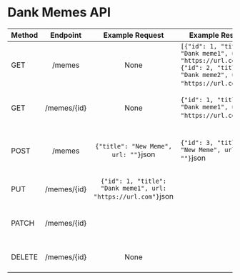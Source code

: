 # Dank Memes API

| Method |  Endpoint   |                           Example Request                            | Example Response                                                                                                                 | Description                                 |
|--------|:-----------:|:--------------------------------------------------------------------:|----------------------------------------------------------------------------------------------------------------------------------|---------------------------------------------|
| GET    |   /memes    |                                 None                                 | ``` [{"id": 1, "title": "Dank meme1", url: "https://url.com"}, {"id": 2, "title": "Dank meme2", url: "https://url.com"}] ```json | Returns a list of all memes                 |
| GET    | /memes/{id} |                                 None                                 | ``` {"id": 1, "title": "Dank meme1", url: "https://url.com"} ```json                                                             | Returns the meme with the given id else 404 |
| POST   |   /memes    |               ```{"title": "New Meme", url: ""}```json               | ```{"id": 3, "title": "New Meme", url: ""}```json                                                                                | Creates a new meme with auto incremented id |
| PUT    | /memes/{id} | ``` {"id": 1, "title": "Dank meme1", url: "https://url.com"} ```json |                                                                                                                                  | Updates the meme with the given id          |
| PATCH  | /memes/{id} |                                                                      |                                                                                                                                  | Updates part of the meme with the given id  |
| DELETE | /memes/{id} |                                 None                                 |                                                                                                                                  | Deletes the meme with the given id          |
